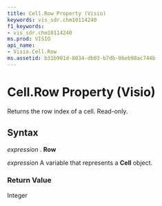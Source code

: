 ```yaml
---
title: Cell.Row Property (Visio)
keywords: vis_sdr.chm10114240
f1_keywords:
- vis_sdr.chm10114240
ms.prod: VISIO
api_name:
- Visio.Cell.Row
ms.assetid: b31b981d-8034-db03-b7db-06eb98ac744b
---
```



# Cell.Row Property (Visio)

Returns the row index of a cell. Read-only.


## Syntax

 _expression_ . **Row**

 _expression_ A variable that represents a **Cell** object.


### Return Value

Integer


